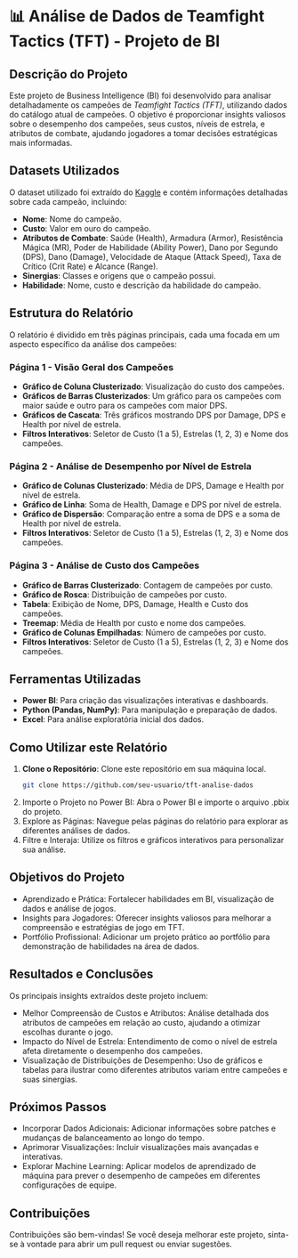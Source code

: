 # 📊 **Análise de Dados de Teamfight Tactics (TFT) - Projeto de BI**

## **Descrição do Projeto**

Este projeto de Business Intelligence (BI) foi desenvolvido para analisar detalhadamente os campeões de *Teamfight Tactics (TFT)*, utilizando dados do catálogo atual de campeões. O objetivo é proporcionar insights valiosos sobre o desempenho dos campeões, seus custos, níveis de estrela, e atributos de combate, ajudando jogadores a tomar decisões estratégicas mais informadas.

## **Datasets Utilizados**

O dataset utilizado foi extraído do [Kaggle](https://www.kaggle.com/datasets/riosjoaop/tft-teamfight-tatics-current-set-catalogue?select=champions.csv) e contém informações detalhadas sobre cada campeão, incluindo:
- **Nome**: Nome do campeão.
- **Custo**: Valor em ouro do campeão.
- **Atributos de Combate**: Saúde (Health), Armadura (Armor), Resistência Mágica (MR), Poder de Habilidade (Ability Power), Dano por Segundo (DPS), Dano (Damage), Velocidade de Ataque (Attack Speed), Taxa de Crítico (Crit Rate) e Alcance (Range).
- **Sinergias**: Classes e origens que o campeão possui.
- **Habilidade**: Nome, custo e descrição da habilidade do campeão.

## **Estrutura do Relatório**

O relatório é dividido em três páginas principais, cada uma focada em um aspecto específico da análise dos campeões:

### **Página 1 - Visão Geral dos Campeões**
- **Gráfico de Coluna Clusterizado**: Visualização do custo dos campeões.
- **Gráficos de Barras Clusterizados**: Um gráfico para os campeões com maior saúde e outro para os campeões com maior DPS.
- **Gráficos de Cascata**: Três gráficos mostrando DPS por Damage, DPS e Health por nível de estrela.
- **Filtros Interativos**: Seletor de Custo (1 a 5), Estrelas (1, 2, 3) e Nome dos campeões.

### **Página 2 - Análise de Desempenho por Nível de Estrela**
- **Gráfico de Colunas Clusterizado**: Média de DPS, Damage e Health por nível de estrela.
- **Gráfico de Linha**: Soma de Health, Damage e DPS por nível de estrela.
- **Gráfico de Dispersão**: Comparação entre a soma de DPS e a soma de Health por nível de estrela.
- **Filtros Interativos**: Seletor de Custo (1 a 5), Estrelas (1, 2, 3) e Nome dos campeões.

### **Página 3 - Análise de Custo dos Campeões**
- **Gráfico de Barras Clusterizado**: Contagem de campeões por custo.
- **Gráfico de Rosca**: Distribuição de campeões por custo.
- **Tabela**: Exibição de Nome, DPS, Damage, Health e Custo dos campeões.
- **Treemap**: Média de Health por custo e nome dos campeões.
- **Gráfico de Colunas Empilhadas**: Número de campeões por custo.
- **Filtros Interativos**: Seletor de Custo (1 a 5), Estrelas (1, 2, 3) e Nome dos campeões.

## **Ferramentas Utilizadas**

- **Power BI**: Para criação das visualizações interativas e dashboards.
- **Python (Pandas, NumPy)**: Para manipulação e preparação de dados.
- **Excel**: Para análise exploratória inicial dos dados.

## **Como Utilizar este Relatório**

1. **Clone o Repositório**: Clone este repositório em sua máquina local.
   ```bash
   git clone https://github.com/seu-usuario/tft-analise-dados
2. Importe o Projeto no Power BI: Abra o Power BI e importe o arquivo .pbix do projeto.
3. Explore as Páginas: Navegue pelas páginas do relatório para explorar as diferentes análises de dados.
4. Filtre e Interaja: Utilize os filtros e gráficos interativos para personalizar sua análise.
## Objetivos do Projeto
 - Aprendizado e Prática: Fortalecer habilidades em BI, visualização de dados e análise de jogos.
 - Insights para Jogadores: Oferecer insights valiosos para melhorar a compreensão e estratégias de jogo em TFT.
 - Portfólio Profissional: Adicionar um projeto prático ao portfólio para demonstração de habilidades na área de dados.
## Resultados e Conclusões
Os principais insights extraídos deste projeto incluem:

 - Melhor Compreensão de Custos e Atributos: Análise detalhada dos atributos de campeões em relação ao custo, ajudando a otimizar escolhas durante o jogo.
 - Impacto do Nível de Estrela: Entendimento de como o nível de estrela afeta diretamente o desempenho dos campeões.
 - Visualização de Distribuições de Desempenho: Uso de gráficos e tabelas para ilustrar como diferentes atributos variam entre campeões e suas sinergias.
## Próximos Passos
 - Incorporar Dados Adicionais: Adicionar informações sobre patches e mudanças de balanceamento ao longo do tempo.
 - Aprimorar Visualizações: Incluir visualizações mais avançadas e interativas.
 - Explorar Machine Learning: Aplicar modelos de aprendizado de máquina para prever o desempenho de campeões em diferentes configurações de equipe.
## Contribuições
Contribuições são bem-vindas! Se você deseja melhorar este projeto, sinta-se à vontade para abrir um pull request ou enviar sugestões.
